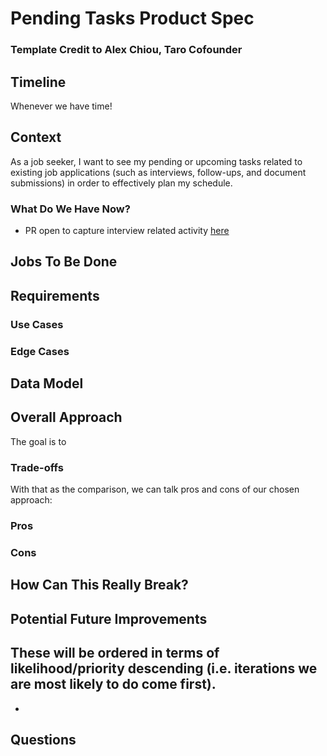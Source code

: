 # Pending Tasks Product Spec
### Template Credit to Alex Chiou, Taro Cofounder

## Timeline
Whenever we have time!


## Context
As a job seeker, I want to see my pending or upcoming tasks related to existing job applications (such as interviews, follow-ups, and document submissions) in order to effectively plan my schedule.

### What Do We Have Now?
- PR open to capture interview related activity [here](https://github.com/lnovitz/jobseeker-analytics/blob/main/main.py#L109-L113)

## Jobs To Be Done

## Requirements

### Use Cases

### Edge Cases

## Data Model

## Overall Approach
The goal is to

### Trade-offs

With that as the comparison, we can talk pros and cons of our chosen approach:
### Pros

### Cons

## How Can This Really Break?

## Potential Future Improvements
These will be ordered in terms of likelihood/priority descending (i.e. iterations we are most likely to do come first).
- 
- 

## Questions


